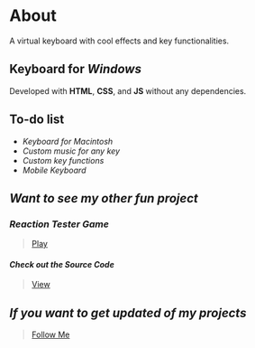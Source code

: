 # About
A virtual keyboard with cool effects and key functionalities.

## Keyboard for *Windows*
Developed with **HTML**, **CSS**, and **JS** without any dependencies.

## To-do list
- *Keyboard for Macintosh*
- *Custom music for any key*
- *Custom key functions*
- *Mobile Keyboard*

## *Want to see my other fun project*
### *Reaction Tester Game* 
> [Play](https://iamsainikhil.github.io/reaction-tester)
#### *Check out the Source Code*
> [View](https://github.com/iamsainikhil/reaction-tester)

## *If you want to get updated of my projects*
> [Follow Me](https://github.com/iamsainikhil)